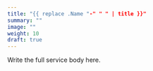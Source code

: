 ```yaml
---
title: "{{ replace .Name "-" " " | title }}"
summary: ""
image: ""
weight: 10
draft: true
---
```

Write the full service body here.
